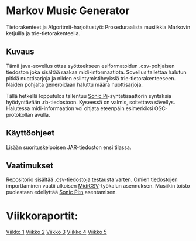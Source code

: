 # Markov Music Generator
Tietorakenteet ja Algoritmit-harjoitustyö: Proseduraalista musiikkia Markovin ketjuilla ja trie-tietorakenteella.

## Kuvaus
Tämä java-sovellus ottaa syötteekseen esiformatoidun .csv-pohjaisen tiedoston joka sisältää raakaa midi-informaatiota. Sovellus tallettaa halutun pitkiä nuottisarjoja ja niiden esiintymistiheyksiä trie-tietorakenteeseen. Näiden pohjalta generoidaan haluttu määrä nuottisarjoja.

Tällä hetkellä lopputulos tallentuu [Sonic Pi](https://sonic-pi.net/)-syntetisaattorin syntaksia hyödyntävään .rb-tiedostoon. Kyseessä on valmis, soitettava sävellys. Halutessa midi-informaation voi ohjata eteenpäin esimerkiksi OSC-protokollan avulla.

## Käyttöohjeet
Lisään suorituskelpoisen JAR-tiedoston ensi tilassa.

## Vaatimukset
Repositorio sisältää .csv-tiedostoja testausta varten. Omien tiedostojen importtaminen vaatii ulkoisen [MidiCSV](https://www.fourmilab.ch/webtools/midicsv/)-työkalun asennuksen. Musiikin toisto puolestaan edellyttää [Sonic Pi:n](https://sonic-pi.net/) asentamisen.



# Viikkoraportit:

[Viikko 1](https://github.com/olenleo/TiraLabra--Markov/blob/main/documentation/MAARITTELY.md)
[Viikko 2](https://github.com/olenleo/TiraLabra--Markov/blob/main/documentation/Viikkoraportti2.md)
[Viikko 3](https://github.com/olenleo/TiraLabra--Markov/blob/main/documentation/Viikkoraportti3.md)
[Viikko 4](https://github.com/olenleo/TiraLabra--Markov/blob/main/documentation/Viikkoraportti4.md)
[Viikko 5](https://github.com/olenleo/TiraLabra--Markov/blob/main/documentation/Viikkoraportti5.md)
